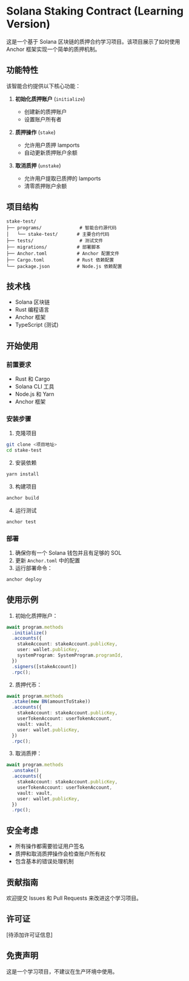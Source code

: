 # Solana Staking Contract (Learning Version)

这是一个基于 Solana 区块链的质押合约学习项目。该项目展示了如何使用 Anchor 框架实现一个简单的质押机制。

## 功能特性

该智能合约提供以下核心功能：

1. **初始化质押账户** (`initialize`)
   - 创建新的质押账户
   - 设置账户所有者

2. **质押操作** (`stake`)
   - 允许用户质押 lamports
   - 自动更新质押账户余额

3. **取消质押** (`unstake`)
   - 允许用户提取已质押的 lamports
   - 清零质押账户余额

## 项目结构

```
stake-test/
├── programs/              # 智能合约源代码
│   └── stake-test/       # 主要合约代码
├── tests/                 # 测试文件
├── migrations/           # 部署脚本
├── Anchor.toml           # Anchor 配置文件
├── Cargo.toml            # Rust 依赖配置
└── package.json          # Node.js 依赖配置
```

## 技术栈

- Solana 区块链
- Rust 编程语言
- Anchor 框架
- TypeScript (测试)

## 开始使用

### 前置要求

- Rust 和 Cargo
- Solana CLI 工具
- Node.js 和 Yarn
- Anchor 框架

### 安装步骤

1. 克隆项目
```bash
git clone <项目地址>
cd stake-test
```

2. 安装依赖
```bash
yarn install
```

3. 构建项目
```bash
anchor build
```

4. 运行测试
```bash
anchor test
```

### 部署

1. 确保你有一个 Solana 钱包并且有足够的 SOL
2. 更新 `Anchor.toml` 中的配置
3. 运行部署命令：
```bash
anchor deploy
```

## 使用示例

1. 初始化质押账户：
```typescript
await program.methods
  .initialize()
  .accounts({
    stakeAccount: stakeAccount.publicKey,
    user: wallet.publicKey,
    systemProgram: SystemProgram.programId,
  })
  .signers([stakeAccount])
  .rpc();
```

2. 质押代币：
```typescript
await program.methods
  .stake(new BN(amountToStake))
  .accounts({
    stakeAccount: stakeAccount.publicKey,
    userTokenAccount: userTokenAccount,
    vault: vault,
    user: wallet.publicKey,
  })
  .rpc();
```

3. 取消质押：
```typescript
await program.methods
  .unstake()
  .accounts({
    stakeAccount: stakeAccount.publicKey,
    userTokenAccount: userTokenAccount,
    vault: vault,
    user: wallet.publicKey,
  })
  .rpc();
```

## 安全考虑

- 所有操作都需要验证用户签名
- 质押和取消质押操作会检查账户所有权
- 包含基本的错误处理机制

## 贡献指南

欢迎提交 Issues 和 Pull Requests 来改进这个学习项目。

## 许可证

[待添加许可证信息]

## 免责声明

这是一个学习项目，不建议在生产环境中使用。
